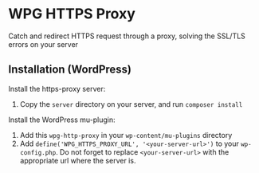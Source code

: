 # WPG HTTPS Proxy

Catch and redirect HTTPS request through a proxy, solving the SSL/TLS errors on your server

## Installation (WordPress)

Install the https-proxy server:

1. Copy the `server` directory on your server, and run `composer install`

Install the WordPress mu-plugin:

1. Add this `wpg-http-proxy` in your `wp-content/mu-plugins` directory
2. Add `define('WPG_HTTPS_PROXY_URL', '<your-server-url>')` to your `wp-config.php`. Do not forget to replace `<your-server-url>` with the appropriate url where the server is.
